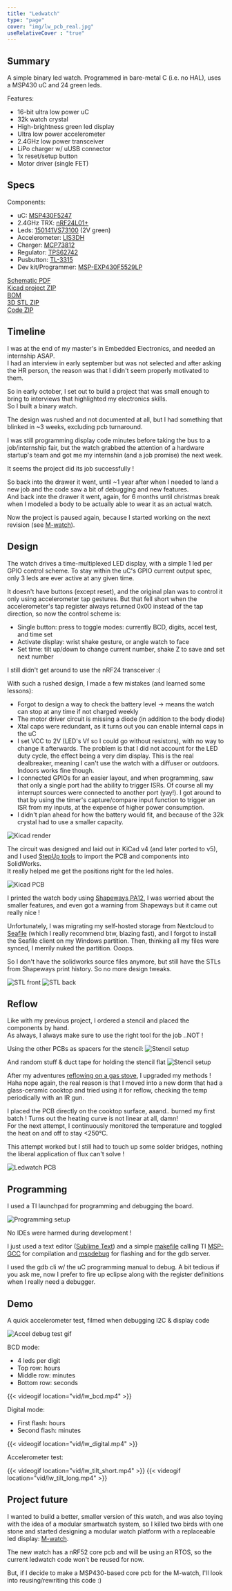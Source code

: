 ```yaml
---
title: "Ledwatch"
type: "page"
cover: "img/lw_pcb_real.jpg"
useRelativeCover : "true"
---
```


Summary
-------

A simple binary led watch. Programmed in bare-metal C (i.e. no HAL), uses a MSP430 uC and 24 green leds.

Features:
- 16-bit ultra low power uC
- 32k watch crystal
- High-brightness green led display
- Ultra low power accelerometer
- 2.4GHz low power transceiver
- LiPo charger w/ uUSB connector
- 1x reset/setup button
- Motor driver (single FET)

Specs
-----

Components:
- uC: [MSP430F5247](http://www.ti.com/product/MSP430F5247)
- 2.4GHz TRX: [nRF24L01+](https://www.digikey.com/catalog/en/partgroup/nrf24l01/44008)
- Leds: [150141VS73100](https://www.digikey.com/product-detail/en/w-rth-elektronik/150141VS73100/732-5002-1-ND/4489970) (2V green)
- Accelerometer: [LIS3DH](https://www.st.com/en/mems-and-sensors/lis3dh.html)
- Charger: [MCP73812](https://www.microchip.com/wwwproducts/en/MCP73812)
- Regulator: [TPS62742](http://www.ti.com/product/TPS62742)
- Pusbutton: [TL-3315](https://www.e-switch.com/product-catalog/tact/product-lines/tl3315-series-low-profile-smt-tactile-switch)
- Dev kit/Programmer: [MSP-EXP430F5529LP](http://www.ti.com/tool/MSP-EXP430F5529LP)

[Schematic PDF](lw_schematic.pdf)  
[Kicad project ZIP](lw_kicad.zip)  
[BOM](lw_bom.ods)  
[3D STL ZIP](lw_stl.zip)  
[Code ZIP](lw_code.zip)

Timeline
--------

I was at the end of my master's in Embedded Electronics, and needed an internship ASAP.  
I had an interview in early september but was not selected and after asking the HR person, the reason was that I didn't seem properly motivated to them.  

So in early october, I set out to build a project that was small enough to bring to interviews that highlighted my electronics skills.  
So I built a binary watch.

The design was rushed and not documented at all, but I had something that blinked in \~3 weeks, excluding pcb turnaround. 

I was still programming display code minutes before taking the bus to a job/internship fair, but the watch grabbed the attention of a hardware startup's team and got me my internshin (and a job promise) the next week.

It seems the project did its job successfully ! 

So back into the drawer it went, until \~1 year after when I needed to land a new job and the code saw a bit of debugging and new features.  
And back inte the drawer it went, again, for 6 months until christmas break when I modeled a body to be actually able to wear it as an actual watch.

Now the project is paused again, because I started working on the next revision (see [M-watch](../mwatch)).

Design
------

The watch drives a time-multiplexed LED display, with a simple 1 led per GPIO control scheme. To stay within the uC's GPIO current output spec, only 3 leds are ever active at any given time.

It doesn't have buttons (except reset), and the original plan was to control it only using accelerometer tap gestures. But that fell short when the accelerometer's tap register always returned 0x00 instead of the tap direction, so now the control scheme is:
- Single button: press to toggle modes: currently BCD, digits, accel test, and time set
- Activate display: wrist shake gesture, or angle watch to face
- Set time: tilt up/down to change current number, shake Z to save and set next number

I still didn't get around to use the nRF24 transceiver \:\(

With such a rushed design, I made a few mistakes (and learned some lessons):
- Forgot to design a way to check the battery level -> means the watch can stop at any time if not charged weekly
- The motor driver circuit is missing a diode (in addition to the body diode)
- Xtal caps were redundant, as it turns out you can enable internal caps in the uC
- I set VCC to 2V (LED's Vf so I could go without resistors), with no way to change it afterwards. The problem is that I did not account for the LED duty cycle, the effect being a very dim display. This is the real dealbreaker, meaning I can't use the watch with a diffuser or outdoors. Indoors works fine though.
- I connected GPIOs for an easier layout, and when programming, saw that only a single port had the ability to trigger ISRs. Of course all my interrupt sources were connected to another port (yay!). I got around to that by using the timer's capture/compare input function to trigger an ISR from my inputs, at the expense of higher power consumption.
- I didn't plan ahead for how the battery would fit, and because of the 32k crystal had to use a smaller capacity.

![Kicad render](img/lw_render.png)

The circuit was designed and laid out in KiCad v4 (and later ported to v5), and I used [StepUp tools](https://github.com/easyw/kicadStepUpMod/) to import the PCB and components into SolidWorks.  
It really helped me get the positions right for the led holes.

![Kicad PCB](img/lw_kicad_pcb.png)

I printed the watch body using [Shapeways PA12](https://www.shapeways.com/materials/versatile-plastic), I was worried about the smaller features, and even got a warning from Shapeways but it came out really nice !

Unfortunately, I was migrating my self-hosted storage from Nextcloud to [Seafile](https://www.seafile.com/en/features/) (which I really recommend btw, blazing fast), and I forgot to install the Seafile client on my Windows partition. Then, thinking all my files were synced, I merrily nuked the partition. Ooops.

So I don't have the solidworks source files anymore, but still have the STLs from Shapeways print history. So no more design tweaks.

![STL front](img/lw_stl_front.png)
![STL back](img/lw_stl_back.png)

Reflow
------

Like with my previous project, I ordered a stencil and placed the components by hand.  
As always, I always make sure to use the right tool for the job ..NOT !

Using the other PCBs as spacers for the stencil:
![Stencil setup](img/lw_stencil_1.jpg)

And random stuff & duct tape for holding the stencil flat
![Stencil setup](img/lw_stencil_2.jpg)

After my adventures [reflowing on a gas stove](../guitarfm/#pcb), I upgraded my methods !
Haha nope again, the real reason is that I moved into a new dorm that had a glass-ceramic cooktop and tried using it for reflow, checking the temp periodically with an IR gun.

I placed the PCB directly on the cooktop surface, aaand.. burned my first batch ! Turns out the heating curve is not linear at all, damn!  
For the next attempt, I continuously monitored the temperature and toggled the heat on and off to stay <250°C.

This attempt worked but I still had to touch up some solder bridges, nothing the liberal application of flux can't solve !

![Ledwatch PCB](img/lw_pcb_real.jpg)


Programming
-----------

I used a TI launchpad for programming and debugging the board.

![Programming setup](img/lw_debug.jpg)

No IDEs were harmed during development ! 

I just used a text editor ([Sublime Text](https://www.sublimetext.com/)) and a simple [makefile](lw_makefile) calling TI [MSP-GCC](http://www.ti.com/tool/MSP430-GCC-OPENSOURCE) for compilation and [mspdebug](https://github.com/dlbeer/mspdebug) for flashing and for the gdb server.

I used the gdb cli w/ the uC programming manual to debug. A bit tedious if you ask me, now I prefer to fire up eclipse along with the register definitions when I really need a debugger.


Demo
----

A quick accelerometer test, filmed when debugging I2C & display code

![Accel debug test gif](img/lw_gif_test.gif)

BCD mode:
- 4 leds per digit
- Top row: hours
- Middle row: minutes
- Bottom row: seconds

{{< videogif location="vid/lw_bcd.mp4" >}}

Digital mode:
- First flash: hours
- Second flash: minutes

{{< videogif location="vid/lw_digital.mp4" >}}

Accelerometer test:

{{< videogif location="vid/lw_tilt_short.mp4" >}}
{{< videogif location="vid/lw_tilt_long.mp4" >}}


Project future
--------------

I wanted to build a better, smaller version of this watch, and was also toying with the idea of a modular smartwatch system, so I killed two birds with one stone and started designing a modular watch platform with a replaceable led display: [M-watch](../mwatch).

The new watch has a nRF52 core pcb and will be using an RTOS, so the current ledwatch code won't be reused for now.

But, if I decide to make a MSP430-based core pcb for the M-watch, I'll look into reusing/rewriting this code :)
